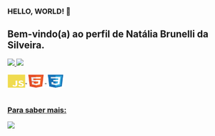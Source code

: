 ### HELLO, WORLD! 👋

## Bem-vindo(a) ao perfil de Natália Brunelli da Silveira.

 <div>
   <a href="https://github.com/nataliabrunelli">
   <img height="180em" src="https://github-readme-stats.vercel.app/api?username=nataliabrunelli&show_icons=true&theme=blue_navy&include_all_commits=true&count_private=true"/>
   <img height="180em" src="https://github-readme-stats.vercel.app/api/top-langs/?username=nataliabrunelli&layout=compact&langs_count=6&theme=blue_navy"/>
</div>
    
<div style="display: inline_block"><br>
  <img align="center" alt="Js" height="30" width="40" src="https://raw.githubusercontent.com/devicons/devicon/master/icons/javascript/javascript-plain.svg">
  <img align="center" alt="HTML" height="30" width="40" src="https://raw.githubusercontent.com/devicons/devicon/master/icons/html5/html5-original.svg">
  <img align="center" alt="CSS" height="30" width="40" src="https://raw.githubusercontent.com/devicons/devicon/master/icons/css3/css3-original.svg">
</div>
 
<br>
 
### Para saber mais:
 
<div> 
  <a href="https://www.linkedin.com/in/nataliabrunelli" target="_blank"><img src="https://img.shields.io/badge/-LinkedIn-%230077B5?style=for-the-badge&logo=linkedin&logoColor=white" target="_blank"></a>
</div>
